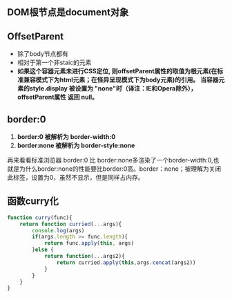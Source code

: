## DOM根节点是document对象

## OffsetParent

+ 除了body节点都有
+ 相对于第一个非staic的元素
+ **如果这个容器元素未进行CSS定位, 则offsetParent属性的取值为根元素(在标准兼容模式下为html元素；在怪异呈现模式下为body元素)的引用。 当容器元素的style.display 被设置为 "none"时（译注：IE和Opera除外），offsetParent属性 返回 null。**

## border:0

1. **border:0 被解析为 border-width:0**
2. **border:none 被解析为 border-style:none**

再来看看标准浏览器
border:0 比 border:none多渲染了一个border-width:0,也就是为什么border:none的性能要比border:0高。border：none；被理解为关闭此标签，设置为0，虽然不显示，但是同样占内存。

## 函数curry化

```js
function curry(func){
    return function curried(...args){
        console.log(args)
        if(args.length >= func.length){
            return func.apply(this, args)
        }else {
            return function(...args2){
                return curried.apply(this,args.concat(args2))
            }
        }
    }
}
```


